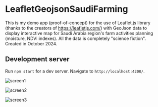 # LeafletGeojsonSaudiFarming

This is my demo app (proof-of-concept) for the use of Leaflet.js library (thanks to the creators of https://leafletjs.com/) with GeoJson data to display interactive map for Saudi Arabia region's farm activities planning (moisture, NDVI indexes). 
All the data is completely "science fiction". Created in October 2024.

## Development server

Run `npm start` for a dev server. Navigate to `http://localhost:4200/`.

![screen1](https://github.com/user-attachments/assets/c1af7f71-bb46-48ce-915f-acf5eb2f6403)

![screen2](https://github.com/user-attachments/assets/b76bd846-63f8-46eb-9005-e88b3fcb3ae8)

![screen3](https://github.com/user-attachments/assets/02809737-cb71-48ae-bbc3-a439da77419e)


